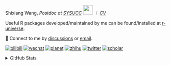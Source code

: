 
<p>Shixiang Wang, <em>Postdoc at <a href="https://sysucc.org.cn/">SYSUCC</a> <img src="https://media.giphy.com/media/WUlplcMpOCEmTGBtBW/giphy.gif" width="30">  ｜ <a href="https://shixiangwang.github.io/cv-shixiang/">CV</a>
</em></p>

Useful R packages developed/maintained by me can be found/installed at [r-universe](https://shixiangwang.r-universe.dev/).

💬 Connect to me by
[discussions](https://github.com/ShixiangWang/self-study/discussions) or [email](mailto:shixiang1994wang@gmail.com). 

[![bilibili](https://img.shields.io/badge/王诗翔-B站-yellow)](https://space.bilibili.com/11553374) [![wechat](https://img.shields.io/badge/王诗翔-微信公众号-important)](https://shixiangwang.github.io/home/logo/qrcode.jpg) [![planet](https://img.shields.io/badge/王诗翔-知识星球-blueviolet)](https://t.zsxq.com/rBqbIei)  [![zhihu](https://img.shields.io/badge/王诗翔-知乎-blue)](https://www.zhihu.com/people/shixiangwang) [![twitter](https://img.shields.io/badge/WangShxiang-twitter-ff69b4)](https://twitter.com/WangShxiang) [![scholar](https://img.shields.io/badge/ShixiangWang-Scholar-00ffff)](https://scholar.google.com/citations?user=FvNp0NkAAAAJ) 

<details>
 
<summary>GitHub Stats</summary>


<!--START_SECTION:waka-->
**🐱 My GitHub Data** 

> 📦 5.0 MB Used in GitHub's Storage 
 > 
> 🏆 631 Contributions in the Year 2024
 > 
> 🚫 Not Opted to Hire
 > 
> 📜 92 Public Repositories 
 > 
> 🔑 30 Private Repositories 
 > 
**I'm an Early 🐤** 

```text
🌞 Morning                2162 commits        ████░░░░░░░░░░░░░░░░░░░░░   15.86 % 
🌆 Daytime                5580 commits        ██████████░░░░░░░░░░░░░░░   40.93 % 
🌃 Evening                5021 commits        █████████░░░░░░░░░░░░░░░░   36.83 % 
🌙 Night                  871 commits         ██░░░░░░░░░░░░░░░░░░░░░░░   06.39 % 
```
📅 **I'm Most Productive on Wednesday** 

```text
Monday                   2084 commits        ████░░░░░░░░░░░░░░░░░░░░░   15.29 % 
Tuesday                  2437 commits        ████░░░░░░░░░░░░░░░░░░░░░   17.87 % 
Wednesday                2510 commits        █████░░░░░░░░░░░░░░░░░░░░   18.41 % 
Thursday                 2049 commits        ████░░░░░░░░░░░░░░░░░░░░░   15.03 % 
Friday                   2254 commits        ████░░░░░░░░░░░░░░░░░░░░░   16.53 % 
Saturday                 996 commits         ██░░░░░░░░░░░░░░░░░░░░░░░   07.31 % 
Sunday                   1304 commits        ██░░░░░░░░░░░░░░░░░░░░░░░   09.56 % 
```


**I Mostly Code in R** 

```text
R                        86 repos            █████████████░░░░░░░░░░░░   53.75 % 
Shell                    11 repos            ██░░░░░░░░░░░░░░░░░░░░░░░   06.88 % 
JavaScript               7 repos             █░░░░░░░░░░░░░░░░░░░░░░░░   04.38 % 
Jupyter Notebook         5 repos             █░░░░░░░░░░░░░░░░░░░░░░░░   03.12 % 
Rust                     4 repos             █░░░░░░░░░░░░░░░░░░░░░░░░   02.50 % 
```




 Last Updated on 03/06/2024 18:52:51 UTC
<!--END_SECTION:waka-->

> These Readme stats are generated using github action [awesome-readme-stats](https://github.com/anmol098/waka-readme-stats)

-----

**NOTE: Top languages does not indicate my skill level or anything like that. It is just a metric of which languages have been hosted by me on GitHub based on the usage across repositories.**

</details>
